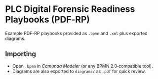 # PLC Digital Forensic Readiness Playbooks (PDF‑RP)

Example PDF-RP playbooks provided as `.bpmn` and `.xml` plus exported diagrams.

## Importing
- Open `.bpmn` in *Camunda Modeler* (or any BPMN 2.0‑compatible tool).
- Diagrams are also exported to `diagrams/` as `.pdf` for quick review.


